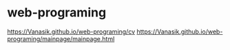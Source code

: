 # web-programing
https://Vanasik.github.io/web-programing/cv
https://Vanasik.github.io/web-programing/mainpage/mainpage.html
